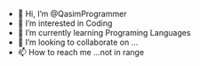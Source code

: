 - 👋 Hi, I’m @QasimProgrammer
- 👀 I’m interested in Coding
- 🌱 I’m currently learning Programing Languages
- 💞️ I’m looking to collaborate on ...
- 📫 How to reach me ...not in range

<!---
QasimProgrammer/QasimProgrammer is a ✨ special ✨ repository because its `README.md` (this file) appears on your GitHub profile.
You can click the Preview link to take a look at your changes.
--->
